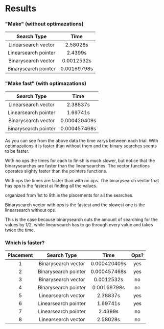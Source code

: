 # Results

### "Make" (without optimazations)
| Search Type          |Time         |
|:--------------------:|:-----------:|
| Linearsearch vector  | 2.58028s    |
| Linearsearch pointer | 2.4399s     |
| Binarysearch vector  | 0.0012532s  |
| Binarysearch pointer | 0.00169798s |

### "Make fast" (with optimazations)
| Search Type          |Time          |
|:--------------------:|:------------:|
| Linearsearch vector  | 2.38837s     |
| Linearsearch pointer | 1.69741s     |
| Binarysearch vector  | 0.000420409s |
| Binarysearch pointer | 0.000457468s |

As you can see from the above data the time varys between each trial. With optimazations it is faster than without them and the binary searches seems to be faster.

With no ops the times for each to finish is much slower, but notice that the binarysearches are faster than the linearsearches. 
The vector functions operates slighty faster than the pointers functions.

With ops the times are faster than with no ops. The binarysearch vector that has ops is the fastest at finding all the values. 

organized from 1st to 8th is the placements for all the searches.

Binarysearch vector with ops is the fastest and the slowest one is the linearsearch without ops.

This is the case because binarysearch cuts the amount of searching for the values by 1/2. while linearsearch has to go through every value and takes twice the time.

### Which is faster?
|Placement|Search Type           |Time          | Ops?|
|:-------:|:--------------------:|:------------:|:---:|
|1        | Binarysearch vector  | 0.000420409s | yes |
|2        | Binarysearch pointer | 0.000457468s | yes |
|3        | Binarysearch vector  | 0.0012532s   | no  |
|4        | Binarysearch pointer | 0.00169798s  | no  |
|5        | Linearsearch vector  | 2.38837s     | yes |
|6        | Linearsearch pointer | 1.69741s     | yes |
|7        | Linearsearch pointer | 2.4399s      | no  |
|8        | Linearsearch vector  | 2.58028s     | no  |
